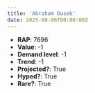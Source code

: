 ```yaml
---
title: 'Abraham Dusek'
date: 2025-08-06T00:00:00Z
---
```

- **RAP**: 7696
- **Value**: -1
- **Demand level**: -1
- **Trend**: -1
- **Projected?**: True
- **Hyped?**: True
- **Rare?**: True
